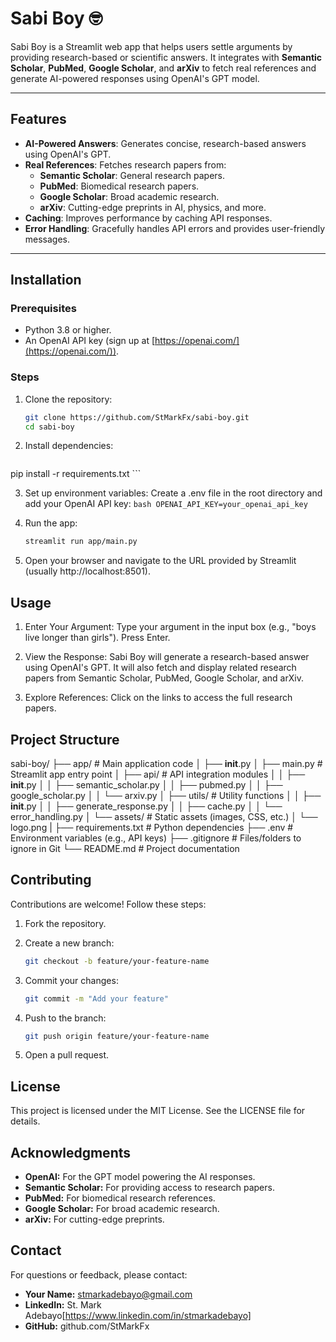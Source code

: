 # Sabi Boy 🤓

Sabi Boy is a Streamlit web app that helps users settle arguments by providing research-based or scientific answers. It integrates with **Semantic Scholar**, **PubMed**, **Google Scholar**, and **arXiv** to fetch real references and generate AI-powered responses using OpenAI's GPT model.

---

## Features

- **AI-Powered Answers**: Generates concise, research-based answers using OpenAI's GPT.
- **Real References**: Fetches research papers from:
  - **Semantic Scholar**: General research papers.
  - **PubMed**: Biomedical research papers.
  - **Google Scholar**: Broad academic research.
  - **arXiv**: Cutting-edge preprints in AI, physics, and more.
- **Caching**: Improves performance by caching API responses.
- **Error Handling**: Gracefully handles API errors and provides user-friendly messages.

---

## Installation

### Prerequisites

- Python 3.8 or higher.
- An OpenAI API key (sign up at [https://openai.com/](https://openai.com/)).

### Steps

1. Clone the repository:
   ```bash
   git clone https://github.com/StMarkFx/sabi-boy.git
   cd sabi-boy
   ```

2. Install dependencies:
    ```bash
pip install -r requirements.txt
    ```

3. Set up environment variables:
    Create a .env file in the root directory and add your OpenAI API key:
        ```bash
        OPENAI_API_KEY=your_openai_api_key
        ```

4. Run the app:
    ```bash
    streamlit run app/main.py
    ```
5. Open your browser and navigate to the URL provided by Streamlit (usually http://localhost:8501).

## Usage

1. Enter Your Argument:
    Type your argument in the input box (e.g., "boys live longer than girls").
    Press Enter.

2. View the Response:
    Sabi Boy will generate a research-based answer using OpenAI's GPT.
    It will also fetch and display related research papers from Semantic Scholar, PubMed, Google Scholar, and arXiv.
    
3. Explore References:
    Click on the links to access the full research papers.

## Project Structure

sabi-boy/
├── app/                      # Main application code
│   ├── __init__.py
│   ├── main.py               # Streamlit app entry point
│   ├── api/                  # API integration modules
│   │   ├── __init__.py
│   │   ├── semantic_scholar.py
│   │   ├── pubmed.py
│   │   ├── google_scholar.py
│   │   └── arxiv.py
│   ├── utils/                # Utility functions
│   │   ├── __init__.py
│   │   ├── generate_response.py
│   │   ├── cache.py
│   │   └── error_handling.py
│   └── assets/               # Static assets (images, CSS, etc.)
│       └── logo.png
|
├── requirements.txt          # Python dependencies
├── .env                      # Environment variables (e.g., API keys)
├── .gitignore                # Files/folders to ignore in Git
└── README.md                 # Project documentation

## Contributing

Contributions are welcome! Follow these steps:

1. Fork the repository.
2. Create a new branch:

    ```bash
    git checkout -b feature/your-feature-name
    ```
3. Commit your changes:
    ```bash
    git commit -m "Add your feature"
    ``` 
4. Push to the branch:
    ```bash
    git push origin feature/your-feature-name
    ```
5. Open a pull request.

## License
This project is licensed under the MIT License. See the LICENSE file for details.

## Acknowledgments

 - **OpenAI:** For the GPT model powering the AI responses.
 - **Semantic Scholar:** For providing access to research papers.
 - **PubMed:** For biomedical research references.
 - **Google Scholar:** For broad academic research.
 - **arXiv:** For cutting-edge preprints.

## Contact

For questions or feedback, please contact:

 - **Your Name:** stmarkadebayo@gmail.com
 - **LinkedIn:** St. Mark Adebayo[https://www.linkedin.com/in/stmarkadebayo]
 - **GitHub:** github.com/StMarkFx